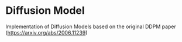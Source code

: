 # Diffusion Model
Implementation of Diffusion Models based on the original DDPM paper (https://arxiv.org/abs/2006.11239)
